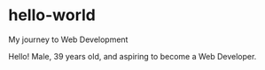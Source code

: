 # hello-world
My journey to Web Development

Hello!
Male, 39 years old, and aspiring to become a Web Developer.

